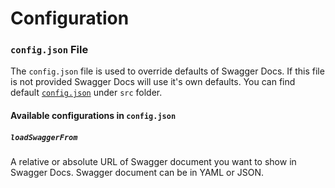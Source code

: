 # Configuration

### `config.json` File

The `config.json` file is used to override defaults of Swagger Docs. If this file is not
provided Swagger Docs will use it's own defaults. You can find default [`config.json`](../src/config.json) under `src` folder.

#### Available configurations in `config.json`


##### `loadSwaggerFrom`
A relative or absolute URL of Swagger document you want to show in Swagger Docs. 
Swagger document can be in YAML or JSON.
